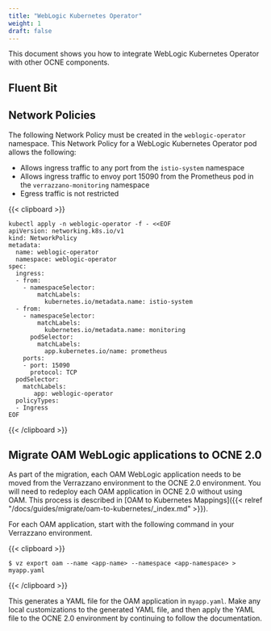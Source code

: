```yaml
---
title: "WebLogic Kubernetes Operator"
weight: 1
draft: false
---
```

This document shows you how to integrate WebLogic Kubernetes Operator with other OCNE components.

## Fluent Bit

## Network Policies
The following Network Policy must be created in the `weblogic-operator` namespace. This Network Policy for a WebLogic Kubernetes Operator pod allows the following:

- Allows ingress traffic to any port from the `istio-system` namespace
- Allows ingress traffic to envoy port 15090 from the Prometheus pod in the `verrazzano-monitoring` namespace
- Egress traffic is not restricted

{{< clipboard >}}
<div class="highlight">

```
kubectl apply -n weblogic-operator -f - <<EOF
apiVersion: networking.k8s.io/v1
kind: NetworkPolicy
metadata:
  name: weblogic-operator
  namespace: weblogic-operator
spec:
  ingress:
  - from:
    - namespaceSelector:
        matchLabels:
          kubernetes.io/metadata.name: istio-system
  - from:
    - namespaceSelector:
        matchLabels:
          kubernetes.io/metadata.name: monitoring
      podSelector:
        matchLabels:
          app.kubernetes.io/name: prometheus
    ports:
    - port: 15090
      protocol: TCP
  podSelector:
    matchLabels:
       app: weblogic-operator
  policyTypes:
  - Ingress
EOF
```
</div>
{{< /clipboard >}}

## Migrate OAM WebLogic applications to OCNE 2.0
As part of the migration, each OAM WebLogic application needs to be moved from the Verrazzano environment to the OCNE 2.0 environment. You will need to redeploy each OAM application in OCNE 2.0 without using OAM. This process is described in [OAM to Kubernetes Mappings]({{< relref "/docs/guides/migrate/oam-to-kubernetes/_index.md" >}}).

For each OAM application, start with the following command in your Verrazzano environment.

{{< clipboard >}}
<div class="highlight">

```
$ vz export oam --name <app-name> --namespace <app-namespace> > myapp.yaml
```
</div>
{{< /clipboard >}}

This generates a YAML file for the OAM application in `myapp.yaml`. Make any local customizations to the generated YAML file, and then apply the YAML file to the OCNE 2.0 environment by continuing to follow the documentation.
